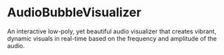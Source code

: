 # AudioBubbleVisualizer
An interactive low-poly, yet beautiful audio visualizer that creates vibrant, dynamic visuals in real-time based on the frequency and amplitude of the audio. 
